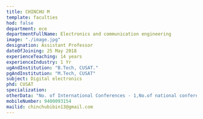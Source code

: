 ```yaml
---
title: CHINCHU M
template: faculties
hod: false
department: ece
departmentFullName: Electronics and communication engineering
image: "./image.jpg"
designation: Assistant Professor
dateOfJoining: 25 May 2018
experienceTeaching: 14 years
experienceIndustry: 1 Yr
ugAndInstitution: "B.Tech, CUSAT."
pgAndInstitution: "M.Tech, CUSAT"
subject: Digital electronics
phd: CUSAT
specialization:
otherData: "No. of International Conferences - 1,No.of national conferences - 2"
mobileNumber: 9400093154
mailid: chinchubibin13@gmail.com
---
```

